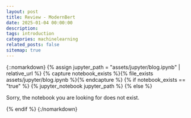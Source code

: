 ```yaml
---
layout: post
title: Review - ModernBert
date: 2025-01-04 00:00:00
description:
tags: introduction
categories: machinelearning
related_posts: false
sitemap: true
---
```


{::nomarkdown}
{% assign jupyter_path = "assets/jupyter/blog.ipynb" | relative_url %}
{% capture notebook_exists %}{% file_exists assets/jupyter/blog.ipynb %}{% endcapture %}
{% if notebook_exists == "true" %}
    {% jupyter_notebook jupyter_path %}
{% else %}
    <p>Sorry, the notebook you are looking for does not exist.</p>
{% endif %}
{:/nomarkdown}